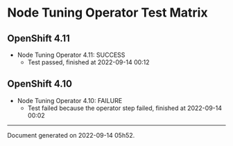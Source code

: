 
Node Tuning Operator Test Matrix
================================

OpenShift 4.11
--------------



* Node Tuning Operator 4.11: SUCCESS
  - Test passed, finished at 2022-09-14 00:12






OpenShift 4.10
--------------



* Node Tuning Operator 4.10: FAILURE
  - Test failed because the operator step failed, finished at 2022-09-14 00:02






---
Document generated on 2022-09-14 05h52.
